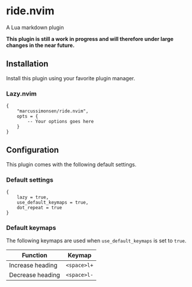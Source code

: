 # ride.nvim

A Lua markdown plugin

**This plugin is still a work in progress and will therefore under large changes in the near future.**

## Installation

Install this plugin using your favorite plugin manager.

### Lazy.nvim

```
{
    "marcussimonsen/ride.nvim",
    opts = {
        -- Your options goes here
    }
}
```

## Configuration

This plugin comes with the following default settings.

### Default settings

```
{
    lazy = true,
    use_default_keymaps = true,
    dot_repeat = true
}
```

### Default keymaps

The following keymaps are used when `use_default_keymaps` is set to `true`.

| Function         | Keymap      |
|------------------|-------------|
| Increase heading | `<space>l+` |
| Decrease heading | `<space>l-` |

